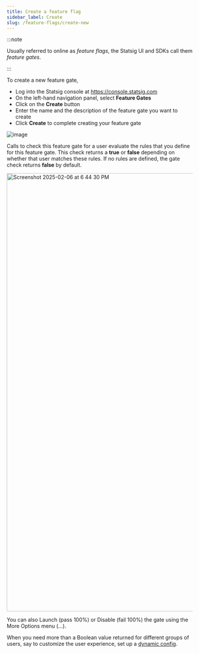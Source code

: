 ```yaml
---
title: Create a feature flag
sidebar_label: Create
slug: /feature-flags/create-new
---
```


:::note

Usually referred to online as _feature flags_, the Statsig UI and SDKs call them _feature gates_.

:::

To create a new feature gate, 
- Log into the Statsig console at https://console.statsig.com 
- On the left-hand navigation panel, select **Feature Gates**
- Click on the **Create** button
- Enter the name and the description of the feature gate you want to create
- Click **Create** to complete creating your feature gate

![image](https://github.com/user-attachments/assets/a14bc4f3-b768-4e6c-a84a-7bae449b2c7c)
 
Calls to check this feature gate for a user evaluate the rules that you define for this feature gate. This check returns a **true** or **false** depending on whether that user matches these rules. If no rules are defined, the gate check returns **false** by default.
 
<img width="1183" alt="Screenshot 2025-02-06 at 6 44 30 PM" src="https://github.com/user-attachments/assets/64a7bc9a-bd3e-4d98-a853-4f91f16ef82e" />

You can also Launch (pass 100%) or Disable (fail 100%) the gate using the More Options menu (...).

When you need more than a Boolean value returned for different groups of users, say to customize the user experience, set up a [dynamic config](/dynamic-config). 

